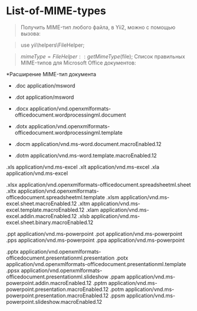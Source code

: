 # List-of-MIME-types

> Получить MIME-тип любого файла, в Yii2, можно с помощью вызова:

> use yii\helpers\FileHelper;

> $mimeType = FileHelper::getMimeType($file);
> Cписок правильных MIME-типов для Microsoft Office документов:


*Расширение    MIME-тип документа
*  .doc application/msword
*  .dot application/msword

* .docx application/vnd.openxmlformats-officedocument.wordprocessingml.document
*  .dotx application/vnd.openxmlformats-officedocument.wordprocessingml.template
*  .docm application/vnd.ms-word.document.macroEnabled.12
*  .dotm application/vnd.ms-word.template.macroEnabled.12

.xls application/vnd.ms-excel
.xlt application/vnd.ms-excel
.xla application/vnd.ms-excel

.xlsx application/vnd.openxmlformats-officedocument.spreadsheetml.sheet
.xltx application/vnd.openxmlformats-officedocument.spreadsheetml.template
.xlsm application/vnd.ms-excel.sheet.macroEnabled.12
.xltm application/vnd.ms-excel.template.macroEnabled.12
.xlam application/vnd.ms-excel.addin.macroEnabled.12
.xlsb application/vnd.ms-excel.sheet.binary.macroEnabled.12

.ppt application/vnd.ms-powerpoint
.pot application/vnd.ms-powerpoint
.pps application/vnd.ms-powerpoint
.ppa application/vnd.ms-powerpoint

.pptx application/vnd.openxmlformats-officedocument.presentationml.presentation
.potx application/vnd.openxmlformats-officedocument.presentationml.template
.ppsx application/vnd.openxmlformats-officedocument.presentationml.slideshow
.ppam application/vnd.ms-powerpoint.addin.macroEnabled.12
.pptm application/vnd.ms-powerpoint.presentation.macroEnabled.12
.potm application/vnd.ms-powerpoint.presentation.macroEnabled.12
.ppsm application/vnd.ms-powerpoint.slideshow.macroEnabled.12

